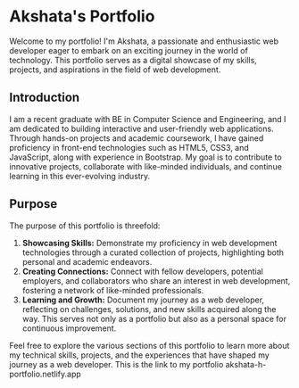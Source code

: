 # Akshata's Portfolio

Welcome to my portfolio! I'm Akshata, a passionate and enthusiastic web developer eager to embark on an exciting journey in the world of technology. This portfolio serves as a digital showcase of my skills, projects, and aspirations in the field of web development.

## Introduction
I am a recent graduate with BE in Computer Science and Engineering, and I am dedicated to building interactive and user-friendly web applications. Through hands-on projects and academic coursework, I have gained proficiency in front-end technologies such as HTML5, CSS3, and JavaScript, along with experience in Bootstrap. My goal is to contribute to innovative projects, collaborate with like-minded individuals, and continue learning in this ever-evolving industry.

## Purpose
The purpose of this portfolio is threefold:
1. **Showcasing Skills:** Demonstrate my proficiency in web development technologies through a curated collection of projects, highlighting both personal and academic endeavors.
2. **Creating Connections:** Connect with fellow developers, potential employers, and collaborators who share an interest in web development, fostering a network of like-minded professionals.
3. **Learning and Growth:** Document my journey as a web developer, reflecting on challenges, solutions, and new skills acquired along the way. This serves not only as a portfolio but also as a personal space for continuous improvement.

Feel free to explore the various sections of this portfolio to learn more about my technical skills, projects, and the experiences that have shaped my journey as a web developer.
This is the link to my portfolio akshata-h-portfolio.netlify.app
